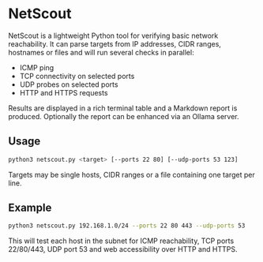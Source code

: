 # NetScout

NetScout is a lightweight Python tool for verifying basic network reachability. It can parse targets from IP addresses, CIDR ranges, hostnames or files and will run several checks in parallel:

* ICMP ping
* TCP connectivity on selected ports
* UDP probes on selected ports
* HTTP and HTTPS requests

Results are displayed in a rich terminal table and a Markdown report is produced. Optionally the report can be enhanced via an Ollama server.

## Usage

```bash
python3 netscout.py <target> [--ports 22 80] [--udp-ports 53 123]
```

Targets may be single hosts, CIDR ranges or a file containing one target per line.

## Example

```bash
python3 netscout.py 192.168.1.0/24 --ports 22 80 443 --udp-ports 53
```

This will test each host in the subnet for ICMP reachability, TCP ports 22/80/443, UDP port 53 and web accessibility over HTTP and HTTPS.
